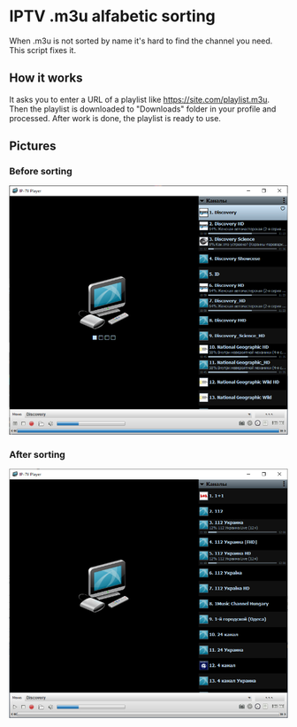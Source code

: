 # IPTV .m3u alfabetic sorting
When .m3u is not sorted by name it's hard to find the channel you need. This script fixes it.

## How it works
It asks you to enter a URL of a playlist like https://site.com/playlist.m3u. Then the playlist is downloaded to "Downloads" folder in your profile and processed.
After work is done, the playlist is ready to use.

## Pictures
### Before sorting
![Before sorting](https://raw.githubusercontent.com/v-bulynkin/IPTV-M3U-alfabetic-sorting/main/pic/iptv-playlist-before.png)
### After sorting
![After sorting](https://raw.githubusercontent.com/v-bulynkin/IPTV-M3U-alfabetic-sorting/main/pic/iptv-playlist-after.png)

